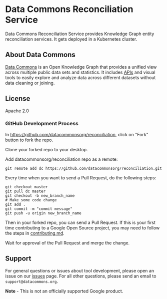 # Data Commons Reconciliation Service

Data Commons Reconciliation Service provides Knowledge Graph entity reconciliation services. It gets deployed in a Kubernetes cluster.

## About Data Commons

[Data Commons](https://datacommons.org/) is an Open Knowledge Graph that
provides a unified view across multiple public data sets and statistics. It
includes [APIs](https://docs.datacommons.org/api/) and visual tools to easily
explore and analyze data across different datasets without data cleaning or
joining.

## License

Apache 2.0

### GitHub Development Process

In https://github.com/datacommonsorg/reconciliation, click on "Fork" button to fork the
repo.

Clone your forked repo to your desktop.

Add datacommonsorg/reconciliation repo as a remote:

```shell
git remote add dc https://github.com/datacommonsorg/reconciliation.git
```

Every time when you want to send a Pull Request, do the following steps:

```shell
git checkout master
git pull dc master
git checkout -b new_branch_name
# Make some code change
git add .
git commit -m "commit message"
git push -u origin new_branch_name
```

Then in your forked repo, you can send a Pull Request. If this is your first
time contributing to a Google Open Source project, you may need to follow the
steps in [contributing.md](contributing.md).

Wait for approval of the Pull Request and merge the change.

## Support

For general questions or issues about tool development, please open an issue
on our [issues](https://github.com/datacommonsorg/issues) page. For all
other questions, please send an email to `support@datacommons.org`.

**Note** - This is not an officially supported Google product.
